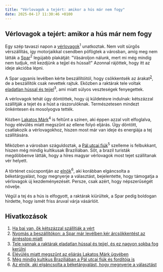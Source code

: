 ```yaml
---
title: "Vérlovagok a tejért: amikor a hús már nem fogy"
date: 2025-04-17 11:30:46 +0100
---
```


## Vérlovagok a tejért: amikor a hús már nem fogy

Egy szép tavaszi napon a <a href="https://telex.hu/video/2020/12/06/ha-baj-van-ketszazzal-szallitjak-a-vert-az-onkentes-verlovagok">vérlovagok</a><sup>1</sup> unatkoztak. Nem volt sürgős vérszállítás, így motorjaikkal csendben pöfögtek a városban, amíg meg nem látták a <a href="https://telex.hu/gazdasag/2025/04/17/spar-arres-arrestop-beszallitok-koltseg">Spar</a><sup>2</sup> legújabb plakátját: "Vásároljon nálunk, mert mi még mindig nem tudjuk, mit kezdjünk a tejjel és hússal!" Azonnal rájöttek, hogy itt az ideje akcióba lépni.

A Spar ugyanis levélben kérte beszállítóitól, hogy csökkentsék az árakat<sup><a href="https://telex.hu/gazdasag/2025/04/17/spar-arres-arrestop-beszallitok-koltseg">2</a></sup>, de a beszállítók csak nevettek rajtuk. Eközben a raktárak tele voltak <a href="https://g7.hu/kozelet/20250416/tele-vannak-a-raktarak-eladatlan-hussal-es-tejjel-es-ez-nagyon-sokba-fog-kerulni/">eladatlan hússal és tejjel</a><sup>3</sup>, ami miatt súlyos veszteségek fenyegettek.

A vérlovagok tehát úgy döntöttek, hogy új küldetésre indulnak: kétszázzal szállítják a tejet és a húst a rászorulóknak. Természetesen mindezt önkéntesen és mosolyogva tették.

Közben <a href="https://telex.hu/belfold/2025/04/16/lakatos-mark-abraham-robert-rendorseg">Lakatos Márk</a><sup>4</sup> is feltűnt a színen, aki éppen azzal volt elfoglalva, hogy elévülés miatt megszűnt az ellene folyó eljárás. Úgy döntött, csatlakozik a vérlovagokhoz, hiszen most már van ideje és energiája a tej szállítására.

Miközben a városban száguldoztak, a <a href="https://telex.hu/kult/2021/10/10/ronai-pal-paulo-brazilia-a-pal-utcai-fiuk-kultusz">Pál utcai fiúk</a><sup>5</sup> szelleme is felbukkant, hiszen még mindig kultikusak Brazíliában. Sőt, a brazil turisták megdöbbenve látták, hogy a híres magyar vérlovagok most tejet szállítanak vér helyett.

A történet csúcspontján az <a href="https://telex.hu/eszkombajn/2025/03/08/vietnami-haboru-richard-nixon-anna-chennault-valasztas-beketargyalas">elnök</a><sup>6</sup>, aki korábban elgáncsolta a béketárgyalást, hogy megnyerje a választást, bejelentette, hogy támogatja a vérlovagok új kezdeményezését. Persze, csak azért, hogy népszerűségét növelje.

Végül a tej és a hús is elfogyott, a raktárak kiürültek, a Spar pedig boldogan hirdette, hogy ismét friss áruval várja vásárlóit.

## Hivatkozások

1. <a href="https://telex.hu/video/2020/12/06/ha-baj-van-ketszazzal-szallitjak-a-vert-az-onkentes-verlovagok">Ha baj van, ők kétszázzal szállítják a vért</a>
2. <a href="https://telex.hu/gazdasag/2025/04/17/spar-arres-arrestop-beszallitok-koltseg">Nyomás a beszállítókon: a Spar már levélben kér árcsökkentést az árrésstop miatt</a>
3. <a href="https://g7.hu/kozelet/20250416/tele-vannak-a-raktarak-eladatlan-hussal-es-tejjel-es-ez-nagyon-sokba-fog-kerulni/">Tele vannak a raktárak eladatlan hússal és tejjel, és ez nagyon sokba fog kerülni</a>
4. <a href="https://telex.hu/belfold/2025/04/16/lakatos-mark-abraham-robert-rendorseg">Elévülés miatt megszűnt az eljárás Lakatos Márk ügyében</a>
5. <a href="https://telex.hu/kult/2021/10/10/ronai-pal-paulo-brazilia-a-pal-utcai-fiuk-kultusz">Még mindig kultikus Brazíliában a Pál utcai fiúk és fordítója is</a>
6. <a href="https://telex.hu/eszkombajn/2025/03/08/vietnami-haboru-richard-nixon-anna-chennault-valasztas-beketargyalas">Az elnök, aki elgáncsolta a béketárgyalást, hogy megnyerje a választást</a>
